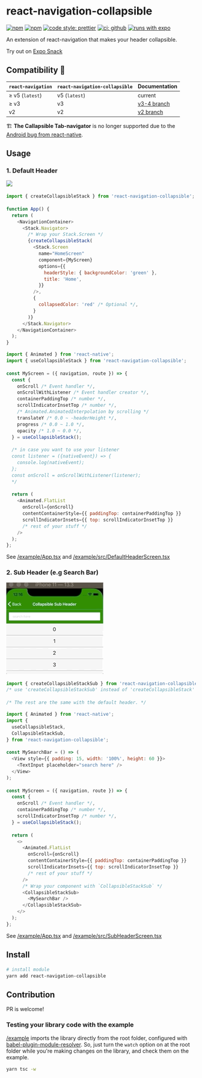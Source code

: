 # react-navigation-collapsible

[![npm](https://img.shields.io/npm/v/react-navigation-collapsible.svg)](https://www.npmjs.com/package/react-navigation-collapsible) [![npm](https://img.shields.io/npm/dm/react-navigation-collapsible.svg)](https://www.npmjs.com/package/react-navigation-collapsible) [![code style: prettier](https://img.shields.io/badge/code_style-prettier-ff69b4.svg)](https://github.com/prettier/prettier) [![ci: github](https://github.com/benevbright/react-navigation-collapsible/workflows/CI/badge.svg)](https://github.com/benevbright/react-navigation-collapsible/actions?query=workflow%3ACI) [![runs with expo](https://img.shields.io/badge/Runs%20with%20Expo-4630EB.svg?logo=EXPO&labelColor=f3f3f3&logoColor=000)](https://expo.io/)

An extension of react-navigation that makes your header collapsible.

Try out on [Expo Snack](https://snack.expo.io/@benevbright/react-navigation-collapsible-v5)

## Compatibility 🚧

| `react-navigation` | `react-navigation-collapsible` | Documentation                                                                        |
| ------------------ | ------------------------------ | ------------------------------------------------------------------------------------ |
| ≥ v5 (`latest`)    | v5 (`latest`)                  | current                                                                              |
| ≥ v3               | v3                             | [v3-4 branch](https://github.com/benevbright/react-navigation-collapsible/tree/v3-4) |
| v2                 | v2                             | [v2 branch](https://github.com/benevbright/react-navigation-collapsible/tree/v2)     |

🏗 **The Callapsible Tab-navigator** is no longer supported due to the [Android bug from react-native](https://github.com/facebook/react-native/issues/21801).

## Usage

### 1. Default Header

<img src="https://github.com/benevbright/react-navigation-collapsible/blob/master/docs/demo-sample1.gif?raw=true">

```js
import { createCollapsibleStack } from 'react-navigation-collapsible';

function App() {
  return (
    <NavigationContainer>
      <Stack.Navigator>
        /* Wrap your Stack.Screen */
        {createCollapsibleStack(
          <Stack.Screen
            name="HomeScreen"
            component={MyScreen}
            options={{
              headerStyle: { backgroundColor: 'green' },
              title: 'Home',
            }}
          />,
          {
            collapsedColor: 'red' /* Optional */,
          }
        )}
      </Stack.Navigator>
    </NavigationContainer>
  );
}
```

```js
import { Animated } from 'react-native';
import { useCollapsibleStack } from 'react-navigation-collapsible';

const MyScreen = ({ navigation, route }) => {
  const {
    onScroll /* Event handler */,
    onScrollWithListener /* Event handler creator */,
    containerPaddingTop /* number */,
    scrollIndicatorInsetTop /* number */,
    /* Animated.AnimatedInterpolation by scrolling */
    translateY /* 0.0 ~ -headerHeight */,
    progress /* 0.0 ~ 1.0 */,
    opacity /* 1.0 ~ 0.0 */,
  } = useCollapsibleStack();

  /* in case you want to use your listener
  const listener = ({nativeEvent}) => {
    console.log(nativeEvent);
  };
  const onScroll = onScrollWithListener(listener);
  */

  return (
    <Animated.FlatList
      onScroll={onScroll}
      contentContainerStyle={{ paddingTop: containerPaddingTop }}
      scrollIndicatorInsets={{ top: scrollIndicatorInsetTop }}
      /* rest of your stuff */
    />
  );
};
```

See [/example/App.tsx](https://github.com/benevbright/react-navigation-collapsible/tree/master/example/App.tsx) and [/example/src/DefaultHeaderScreen.tsx](https://github.com/benevbright/react-navigation-collapsible/tree/master/example/src/DefaultHeaderScreen.tsx)

### 2. Sub Header (e.g Search Bar)

<img src="https://github.com/benevbright/react-navigation-collapsible/blob/master/docs/demo-sample2.gif?raw=true">

```js
import { createCollapsibleStackSub } from 'react-navigation-collapsible';
/* use 'createCollapsibleStackSub' instead of 'createCollapsibleStack' */

/* The rest are the same with the default header. */
```

```js
import { Animated } from 'react-native';
import {
  useCollapsibleStack,
  CollapsibleStackSub,
} from 'react-navigation-collapsible';

const MySearchBar = () => (
  <View style={{ padding: 15, width: '100%', height: 60 }}>
    <TextInput placeholder="search here" />
  </View>
);

const MyScreen = ({ navigation, route }) => {
  const {
    onScroll /* Event handler */,
    containerPaddingTop /* number */,
    scrollIndicatorInsetTop /* number */,
  } = useCollapsibleStack();

  return (
    <>
      <Animated.FlatList
        onScroll={onScroll}
        contentContainerStyle={{ paddingTop: containerPaddingTop }}
        scrollIndicatorInsets={{ top: scrollIndicatorInsetTop }}
        /* rest of your stuff */
      />
      /* Wrap your component with `CollapsibleStackSub` */
      <CollapsibleStackSub>
        <MySearchBar />
      </CollapsibleStackSub>
    </>
  );
};
```

See [/example/App.tsx](https://github.com/benevbright/react-navigation-collapsible/tree/master/example/App.tsx) and [/example/src/SubHeaderScreen.tsx](https://github.com/benevbright/react-navigation-collapsible/tree/master/example/src/SubHeaderScreen.tsx)

## Install

```bash
# install module
yarn add react-navigation-collapsible
```

## Contribution

PR is welcome!

### Testing your library code with the example

[/example](https://github.com/benevbright/react-navigation-collapsible/tree/master/example) imports the library directly from the root folder, configured with [babel-plugin-module-resolver](https://github.com/benevbright/react-navigation-collapsible/tree/master/example/babel.config.js#L10).
So, just turn the `watch` option on at the root folder while you're making changes on the library, and check them on the example.

```bash
yarn tsc -w
```
